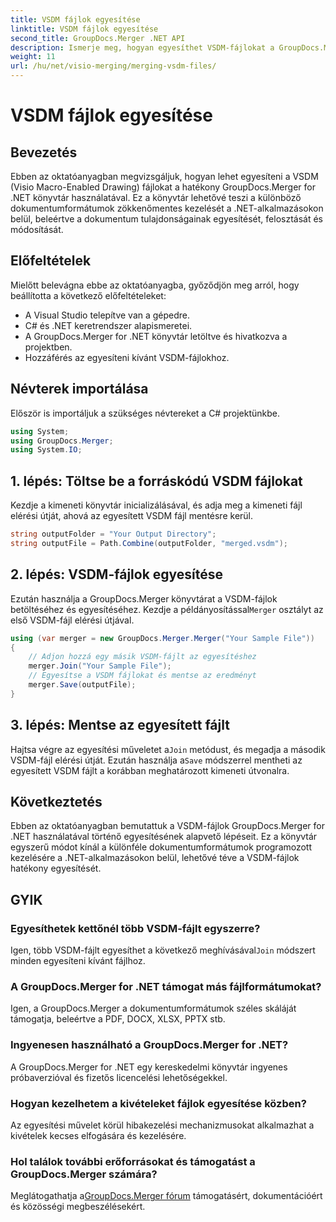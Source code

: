 ```yaml
---
title: VSDM fájlok egyesítése
linktitle: VSDM fájlok egyesítése
second_title: GroupDocs.Merger .NET API
description: Ismerje meg, hogyan egyesíthet VSDM-fájlokat a GroupDocs.Merger for .NET használatával. Egyszerűsítse dokumentumkezelési feladatait ezzel a könnyen használható könyvtárral.
weight: 11
url: /hu/net/visio-merging/merging-vsdm-files/
---
```


# VSDM fájlok egyesítése

## Bevezetés
Ebben az oktatóanyagban megvizsgáljuk, hogyan lehet egyesíteni a VSDM (Visio Macro-Enabled Drawing) fájlokat a hatékony GroupDocs.Merger for .NET könyvtár használatával. Ez a könyvtár lehetővé teszi a különböző dokumentumformátumok zökkenőmentes kezelését a .NET-alkalmazásokon belül, beleértve a dokumentum tulajdonságainak egyesítését, felosztását és módosítását.
## Előfeltételek
Mielőtt belevágna ebbe az oktatóanyagba, győződjön meg arról, hogy beállította a következő előfeltételeket:
- A Visual Studio telepítve van a gépedre.
- C# és .NET keretrendszer alapismeretei.
- A GroupDocs.Merger for .NET könyvtár letöltve és hivatkozva a projektben.
- Hozzáférés az egyesíteni kívánt VSDM-fájlokhoz.

## Névterek importálása
Először is importáljuk a szükséges névtereket a C# projektünkbe.
```csharp
using System; 
using GroupDocs.Merger;
using System.IO;
```
## 1. lépés: Töltse be a forráskódú VSDM fájlokat
Kezdje a kimeneti könyvtár inicializálásával, és adja meg a kimeneti fájl elérési útját, ahová az egyesített VSDM fájl mentésre kerül.
```csharp
string outputFolder = "Your Output Directory";
string outputFile = Path.Combine(outputFolder, "merged.vsdm");
```
## 2. lépés: VSDM-fájlok egyesítése
 Ezután használja a GroupDocs.Merger könyvtárat a VSDM-fájlok betöltéséhez és egyesítéséhez. Kezdje a példányosítással`Merger` osztályt az első VSDM-fájl elérési útjával.
```csharp
using (var merger = new GroupDocs.Merger.Merger("Your Sample File"))
{
    // Adjon hozzá egy másik VSDM-fájlt az egyesítéshez
    merger.Join("Your Sample File");
    // Egyesítse a VSDM fájlokat és mentse az eredményt
    merger.Save(outputFile);
}
```
## 3. lépés: Mentse az egyesített fájlt
Hajtsa végre az egyesítési műveletet a`Join` metódust, és megadja a második VSDM-fájl elérési útját. Ezután használja a`Save` módszerrel mentheti az egyesített VSDM fájlt a korábban meghatározott kimeneti útvonalra.

## Következtetés
Ebben az oktatóanyagban bemutattuk a VSDM-fájlok GroupDocs.Merger for .NET használatával történő egyesítésének alapvető lépéseit. Ez a könyvtár egyszerű módot kínál a különféle dokumentumformátumok programozott kezelésére a .NET-alkalmazásokon belül, lehetővé téve a VSDM-fájlok hatékony egyesítését.

## GYIK
### Egyesíthetek kettőnél több VSDM-fájlt egyszerre?
 Igen, több VSDM-fájlt egyesíthet a következő meghívásával`Join` módszert minden egyesíteni kívánt fájlhoz.
### A GroupDocs.Merger for .NET támogat más fájlformátumokat?
Igen, a GroupDocs.Merger a dokumentumformátumok széles skáláját támogatja, beleértve a PDF, DOCX, XLSX, PPTX stb.
### Ingyenesen használható a GroupDocs.Merger for .NET?
A GroupDocs.Merger for .NET egy kereskedelmi könyvtár ingyenes próbaverzióval és fizetős licencelési lehetőségekkel.
### Hogyan kezelhetem a kivételeket fájlok egyesítése közben?
Az egyesítési művelet körül hibakezelési mechanizmusokat alkalmazhat a kivételek kecses elfogására és kezelésére.
### Hol találok további erőforrásokat és támogatást a GroupDocs.Merger számára?
 Meglátogathatja a[GroupDocs.Merger fórum](https://forum.groupdocs.com/c/merger/32) támogatásért, dokumentációért és közösségi megbeszélésekért.
